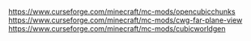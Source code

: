 https://www.curseforge.com/minecraft/mc-mods/opencubicchunks
https://www.curseforge.com/minecraft/mc-mods/cwg-far-plane-view
https://www.curseforge.com/minecraft/mc-mods/cubicworldgen